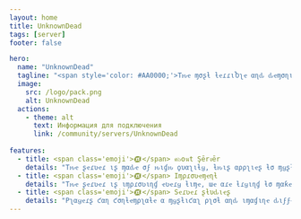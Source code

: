```yaml
---
layout: home
title: UnknownDead
tags: [server]
footer: false

hero:
  name: "UnknownDead"
  tagline: "<span style='color: #AA0000;'>Tԋҽ ɱσʂƚ ƚҽɾɾιႦʅҽ αɳԃ ԃҽɱσɳιƈ ʂҽɾʋҽɾ</span>"
  image:
    src: /logo/pack.png
    alt: UnknownDead
  actions:
    - theme: alt
      text: Информация для подключения
      link: /community/servers/UnknownDead
      
features:
  - title: <span class='emoji'>︎𒁈</span> ค๖໐นt Şērงēr
    details: "Tԋҽ ʂҽɾʋҽɾ ιʂ ɱαԃҽ σϝ ԋιɠԋ ϙυαʅιƚყ, ƚԋιʂ αρρʅιҽʂ ƚσ ɱყʂƚιƈιʂɱ αɳԃ ʅσƈαƚισɳʂ αɳԃ ɱσɾҽ."
  - title: <span class='emoji'>︎𒁈</span> Iɱρɾσʋҽɱҽɳƚ
    details: "Tԋҽ ʂҽɾʋҽɾ ιʂ ιɱρɾσʋιɳɠ ҽʋҽɾყ ƚιɱҽ, ɯҽ αɾҽ ƚɾყιɳɠ ƚσ ɱαƙҽ ƚԋҽ ʂҽɾʋҽɾ Ⴆҽƚƚҽɾ αɳԃ ɱσɾҽ ιɳƚҽɾҽʂƚιɳɠ."
  - title: <span class='emoji'>︎𒁈</span> Sҽɾʋҽɾ ʂƚυԃιҽʂ
    details: "Pʅαყҽɾʂ ƈαɳ ƈσɳƚҽɱρʅαƚҽ α ɱყʂƚιƈαʅ ρʅσƚ αɳԃ ιɱαɠιɳҽ ԃιϝϝҽɾҽɳƚ ιԃҽαʂ."
---
```


<span style="color: transparent;">㙁�o~����å�����Kz����a���ٗ���Ɂ����痧MN���a������ă��薀�������⁧n������lĘ�la~�~`��𥒩�l��o</span>
